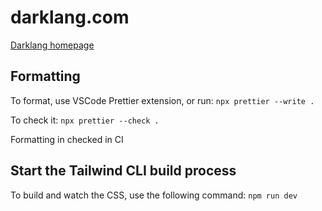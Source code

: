 # darklang.com

[Darklang homepage](https://darklang.com)

## Formatting

To format, use VSCode Prettier extension, or run:
`npx prettier --write .`

To check it: `npx prettier --check .`

Formatting in checked in CI

## Start the Tailwind CLI build process

To build and watch the CSS, use the following command:
`npm run dev`
